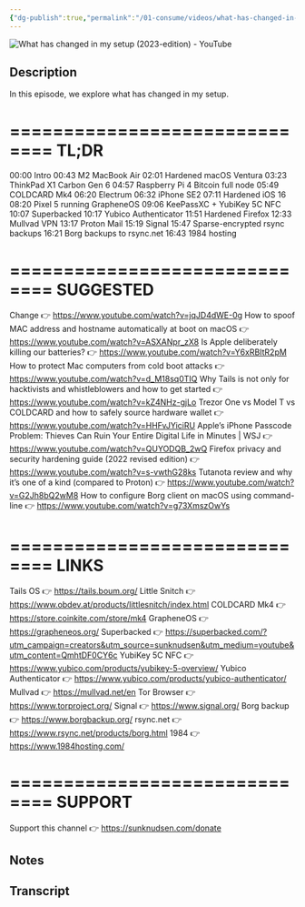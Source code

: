 ```yaml
---
{"dg-publish":true,"permalink":"/01-consume/videos/what-has-changed-in-my-setup-2023-edition-you-tube/","title":"What has changed in my setup (2023-edition) - YouTube"}
---
```



![What has changed in my setup (2023-edition) - YouTube](https://www.youtube.com/watch?v=f69rX730vl0?list=WL)

## Description

In this episode, we explore what has changed in my setup.

==============================
TL;DR
==============================
00:00 Intro
00:43 M2 MacBook Air
02:01 Hardened macOS Ventura
03:23 ThinkPad X1 Carbon Gen 6
04:57 Raspberry Pi 4 Bitcoin full node
05:49 COLDCARD Mk4
06:20 Electrum
06:32 iPhone SE2
07:11 Hardened iOS 16
08:20 Pixel 5 running GrapheneOS
09:06 KeePassXC + YubiKey 5C NFC
10:07 Superbacked
10:17 Yubico Authenticator
11:51 Hardened Firefox
12:33 Mullvad VPN
13:17 Proton Mail
15:19 Signal
15:47 Sparse-encrypted rsync backups
16:21 Borg backups to rsync.net
16:43 1984 hosting

==============================
SUGGESTED
==============================
Change 👉 https://www.youtube.com/watch?v=jqJD4dWE-0g
How to spoof MAC address and hostname automatically at boot on macOS 👉 https://www.youtube.com/watch?v=ASXANpr_zX8
Is Apple deliberately killing our batteries? 👉 https://www.youtube.com/watch?v=Y6xRBItR2pM
How to protect Mac computers from cold boot attacks 👉 https://www.youtube.com/watch?v=d_M18sq0TIQ
Why Tails is not only for hacktivists and whistleblowers and how to get started 👉 https://www.youtube.com/watch?v=kZ4NHz-gjLo
Trezor One vs Model T vs COLDCARD and how to safely source hardware wallet 👉 https://www.youtube.com/watch?v=HHFvJYiciRU
Apple’s iPhone Passcode Problem: Thieves Can Ruin Your Entire Digital Life in Minutes | WSJ  👉 https://www.youtube.com/watch?v=QUYODQB_2wQ
Firefox privacy and security hardening guide (2022 revised edition) 👉 https://www.youtube.com/watch?v=s-vwthG28ks
Tutanota review and why it’s one of a kind (compared to Proton) 👉 https://www.youtube.com/watch?v=G2Jh8bQ2wM8
How to configure Borg client on macOS using command-line 👉 https://www.youtube.com/watch?v=g73XmszOwYs

==============================
LINKS
==============================
Tails OS 👉 https://tails.boum.org/
Little Snitch 👉 https://www.obdev.at/products/littlesnitch/index.html
COLDCARD Mk4 👉 https://store.coinkite.com/store/mk4
GrapheneOS 👉 https://grapheneos.org/
Superbacked 👉 https://superbacked.com/?utm_campaign=creators&utm_source=sunknudsen&utm_medium=youtube&utm_content=QmhtDF0CY6c
YubiKey 5C NFC 👉 https://www.yubico.com/products/yubikey-5-overview/
Yubico Authenticator 👉 https://www.yubico.com/products/yubico-authenticator/
Mullvad 👉 https://mullvad.net/en
Tor Browser 👉 https://www.torproject.org/
Signal 👉 https://www.signal.org/
Borg backup 👉 https://www.borgbackup.org/
rsync.net 👉 https://www.rsync.net/products/borg.html
1984 👉 https://www.1984hosting.com/

==============================
SUPPORT
==============================
Support this channel 👉 https://sunknudsen.com/donate

## Notes

## Transcript

